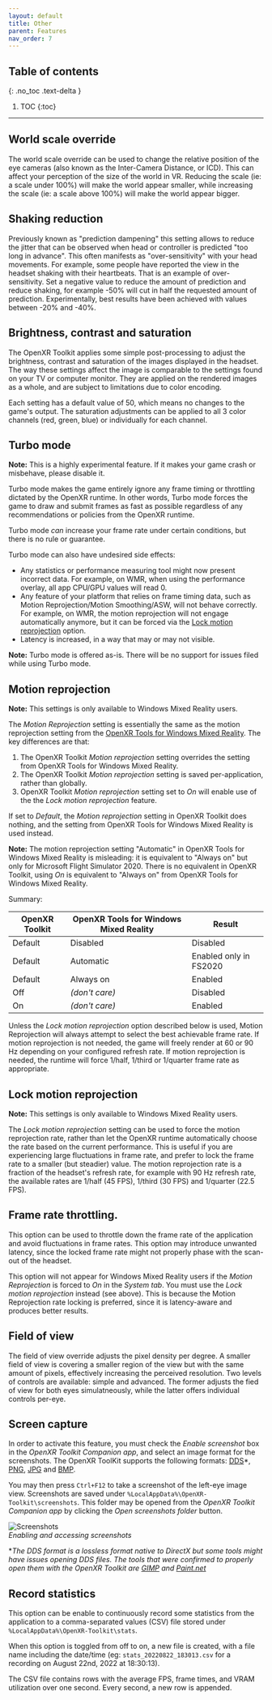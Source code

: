 ```yaml
---
layout: default
title: Other
parent: Features
nav_order: 7
---
```


## Table of contents
{: .no_toc .text-delta }

1. TOC
{:toc}

---

## World scale override

The world scale override can be used to change the relative position of the eye cameras (also known as the Inter-Camera Distance, or ICD). This can affect your perception of the size of the world in VR. Reducing the scale (ie: a scale under 100%) will make the world appear smaller, while increasing the scale (ie: a scale above 100%) will make the world appear bigger.

## Shaking reduction

Previously known as "prediction dampening" this setting allows to reduce the jitter that can be observed when head or controller is predicted "too long in advance". This often manifests as "over-sensitivity" with your head movements. For example, some people have reported the view in the headset shaking with their heartbeats. That is an example of over-sensitivity. Set a negative value to reduce the amount of prediction and reduce shaking, for example -50% will cut in half the requested amount of prediction. Experimentally, best results have been achieved with values between -20% and -40%.

## Brightness, contrast and saturation

The OpenXR Toolkit applies some simple post-processing to adjust the brightness, contrast and saturation of the images displayed in the headset. The way these settings affect the image is comparable to the settings found on your TV or computer monitor. They are applied on the rendered images as a whole, and are subject to limitations due to color encoding.

Each setting has a default value of 50, which means no changes to the game's output. The saturation adjustments can be applied to all 3 color channels (red, green, blue) or individually for each channel.

## Turbo mode

**Note:** This is a highly experimental feature. If it makes your game crash or misbehave, please disable it.

Turbo mode makes the game entirely ignore any frame timing or throttling dictated by the OpenXR runtime. In other words, Turbo mode forces the game to draw and submit frames as fast as possible regardless of any recommendations or policies from the OpenXR runtime.

Turbo mode _can_ increase your frame rate under certain conditions, but there is no rule or guarantee.

Turbo mode can also have undesired side effects:
- Any statistics or performance measuring tool might now present incorrect data. For example, on WMR, when using the performance overlay, all app CPU/GPU values will read 0.
- Any feature of your platform that relies on frame timing data, such as Motion Reprojection/Motion Smoothing/ASW, will not behave correctly. For example, on WMR, the motion reprojection will not engage automatically anymore, but it can be forced via the [Lock motion reprojection](#lock-motion-reprojection) option.
- Latency is increased, in a way that may or may not visible.

**Note:** Turbo mode is offered as-is. There will be no support for issues filed while using Turbo mode.

## Motion reprojection

**Note:** This settings is only available to Windows Mixed Reality users.

The _Motion Reprojection_ setting is essentially the same as the motion reprojection setting from the [OpenXR Tools for Windows Mixed Reality](https://www.microsoft.com/en-us/p/openxr-tools-for-windows-mixed-reality/9n5cvvl23qbt). The key differences are that:

1. The OpenXR Toolkit _Motion reprojection_ setting overrides the setting from OpenXR Tools for Windows Mixed Reality.
2. The OpenXR Toolkit _Motion reprojection_ setting is saved per-application, rather than globally.
3. OpenXR Toolkit _Motion reprojection_ setting set to _On_ will enable use of the the _Lock motion reprojection_ feature.

If set to _Default_, the _Motion reprojection_ setting in OpenXR Toolkit does nothing, and the setting from OpenXR Tools for Windows Mixed Reality is used instead.

**Note:** The motion reprojection setting "Automatic" in OpenXR Tools for Windows Mixed Reality is misleading: it is equivalent to "Always on" but only for Microsoft Flight Simulator 2020. There is no equivalent in OpenXR Toolkit, using _On_ is equivalent to "Always on" from OpenXR Tools for Windows Mixed Reality.

Summary:

| OpenXR Toolkit | OpenXR Tools for Windows Mixed Reality | Result |
| --- | --- | --- |
| Default | Disabled | Disabled |
| Default | Automatic | Enabled only in FS2020 |
| Default | Always on | Enabled |
| Off | _(don't care)_ | Disabled |
| On | _(don't care)_ | Enabled |

Unless the _Lock motion reprojection_ option described below is used, Motion Reprojection will always attempt to select the best achievable frame rate. If motion reprojection is not needed, the game will freely render at 60 or 90 Hz depending on your configured refresh rate. If motion reprojection is needed, the runtime will force 1/half, 1/third or 1/quarter frame rate as appropriate.

## Lock motion reprojection

**Note:** This settings is only available to Windows Mixed Reality users.

The _Lock motion reprojection_ setting can be used to force the motion reprojection rate, rather than let the OpenXR runtime automatically choose the rate based on the current performance. This is useful if you are experiencing large fluctuations in frame rate, and prefer to lock the frame rate to a smaller (but steadier) value. The motion reprojection rate is a fraction of the headset's refresh rate, for example with 90 Hz refresh rate, the available rates are 1/half (45 FPS), 1/third (30 FPS) and 1/quarter (22.5 FPS).

## Frame rate throttling.

This option can be used to throttle down the frame rate of the application and avoid fluctuations in frame rates. This option may introduce unwanted latency, since the locked frame rate might not properly phase with the scan-out of the headset.

This option will not appear for Windows Mixed Reality users if the _Motion Reprojection_ is forced to _On_ in the _System tab_. You must use the _Lock motion reprojection_ instead (see above). This is because the Motion Reprojection rate locking is preferred, since it is latency-aware and produces better results.

## Field of view

The field of view override adjusts the pixel density per degree. A smaller field of view is covering a smaller region of the view but with the same amount of pixels, effectively increasing the perceived resolution. Two levels of controls are available: simple and advanced. The former adjusts the fied of view for both eyes simulatneously, while the latter offers individual controls per-eye.

## Screen capture

In order to activate this feature, you must check the _Enable screenshot_ box in the _OpenXR Toolkit Companion app_, and select an image format for the screenshots. The OpenXR ToolKit supports the following formats: [DDS](https://en.wikipedia.org/wiki/DirectDraw_Surface)*, [PNG](https://en.wikipedia.org/wiki/Portable_Network_Graphics), [JPG](https://en.wikipedia.org/wiki/JPEG) and [BMP](https://en.wikipedia.org/wiki/BMP_file_format). 

You may then press `Ctrl+F12` to take a screenshot of the left-eye image view. Screenshots are saved under `%LocalAppData%\OpenXR-Toolkit\screenshots`. This folder may be opened from the _OpenXR Toolkit Companion app_ by clicking the _Open screenshots folder_ button.

![Screenshots](site/screenshot.png)<br>
*Enabling and accessing screenshots*

**The DDS format is a lossless format native to DirectX but some tools might have issues opening DDS files. The tools that were confirmed to properly open them with the OpenXR Toolkit are [GIMP](https://www.gimp.org/) and [Paint.net](https://github.com/paintdotnet/release/releases)*

## Record statistics

This option can be enable to continuously record some statistics from the application to a comma-separated values (CSV) file stored under `%LocalAppData%\OpenXR-Toolkit\stats`.

When this option is toggled from off to on, a new file is created, with a file name including the date/time (eg: `stats_20220822_183013.csv` for a recording on August 22nd, 2022 at 18:30:13).

The CSV file contains rows with the average FPS, frame times, and VRAM utilization over one second. Every second, a new row is appended.
